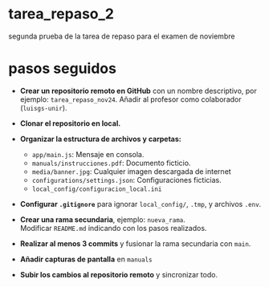 # tarea_repaso_2
segunda prueba de la tarea de repaso para el examen de noviembre

# pasos seguidos
- **Crear un repositorio remoto en GitHub** con un nombre descriptivo, por ejemplo: `tarea_repaso_nov24`. Añadir al profesor como colaborador (`luisgs-unir`).

- **Clonar el repositorio en local.**
- **Organizar la estructura de archivos y carpetas:**
    - `app/main.js`: Mensaje en consola.
    - `manuals/instrucciones.pdf`: Documento ficticio.
    - `media/banner.jpg`: Cualquier imagen descargada de internet
    - `configurations/settings.json`: Configuraciones ficticias.
    - `local_config/configuracion_local.ini`

- **Configurar `.gitignore`** para ignorar `local_config/`, `.tmp`, y archivos `.env`.

- **Crear una rama secundaria**, ejemplo: `nueva_rama`. Modificar `README.md` indicando con los pasos realizados.

- **Realizar al menos 3 commits** y fusionar la rama secundaria con `main`.

- **Añadir capturas de pantalla** en `manuals`

- **Subir los cambios al repositorio remoto** y sincronizar todo.
